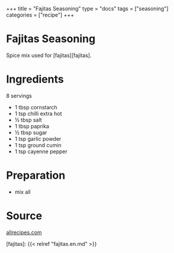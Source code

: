 +++
title = "Fajitas Seasoning"
type = "docs"
tags = ["seasoning"]
categories = ["recipe"]
+++

# Fajitas Seasoning

Spice mix used for [fajitas][fajitas].

# Ingredients

8 servings

- 1 tbsp cornstarch
- 1 tsp chilli extra hot
- ½ tbsp salt
- 1 tbsp paprika
- ½ tbsp sugar
- 1 tsp garlic powder
- 1 tsp ground cumin
- 1 tsp cayenne pepper

# Preparation

- mix all

# Source

[allrecipes.com][allrecipes-fajita-seasoning]

[allrecipes-fajita-seasoning]: https://www.allrecipes.com/recipe/232967/fajita-seasoning/#recipe-body
[fajitas]: {{< relref "fajitas.en.md" >}}

